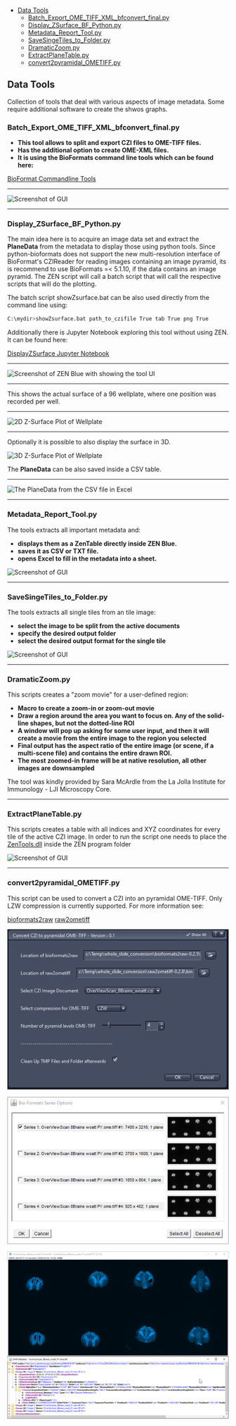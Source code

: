 - [Data Tools](#data-tools)
  - [Batch_Export_OME_TIFF_XML_bfconvert_final.py](#batch_export_ome_tiff_xml_bfconvert_finalpy)
  - [Display_ZSurface_BF_Python.py](#display_zsurface_bf_pythonpy)
  - [Metadata_Report_Tool.py](#metadata_report_toolpy)
  - [SaveSingeTiles_to_Folder.py](#savesingetiles_to_folderpy)
  - [DramaticZoom.py](#dramaticzoompy)
  - [ExtractPlaneTable.py](#extractplanetablepy)
  - [convert2pyramidal_OMETIFF.py](#convert2pyramidal_ometiffpy)

## Data Tools

Collection of tools that deal with various aspects of image metadata. Some require additional software to create the shwos graphs.

### Batch_Export_OME_TIFF_XML_bfconvert_final.py

* **This tool allows to split and export CZI files to OME-TIFF files.**
* **Has the additional option to create OME-XML files.**
* **It is using the BioFormats command line tools which can be found here:**

[BioFormat Commandline Tools](http://www.openmicroscopy.org/site/support/bio-formats5.5/users/comlinetools/index.html)

***

![Screenshot of GUI](../../Images/export_bfconvert1.png)

***

### Display_ZSurface_BF_Python.py

The main idea here is to acquire an image data set and extract the **PlaneData** from the metadata to display those using python tools.
Since python-bioformats does not support the new multi-resolution interface of BioFormat's CZIReader for reading images containing an image pyramid, its is recommend to use BioFormats =< 5.1.10, if the data contains an image pyramid. The ZEN script will call a batch script that will call the respective scripts that will do the plotting.

The batch script showZsurface.bat can be also used directly from the command line using:

```bash
C:\mydir>showZsurface.bat path_to_czifile True tab True png True
```

Additionally there is Jupyter Notebook exploring this tool without using ZEN. It can be found here:

[DisplayZSurface Jupyter Notebook](https://github.com/zeiss-microscopy/OAD/blob/master/notebooks/DisplayZsurface/Display_Z-Surface_from_Image.ipynb)

***

![Screenshot of ZEN Blue with showing the tool UI](../../Images/zsurface_tool1.png)

***

This shows the actual surface of a 96 wellplate, where one position was recorded per well.

***

![2D Z-Surface Plot of Wellplate](/Images/zsurface_tool2.png)

***

Optionally it is possible to also display the surface in 3D.

![3D Z-Surface Plot of Wellplate](/Images/zsurface_tool3.png)

The **PlaneData** can be also saved inside a CSV table.

***

![The PlaneData from the CSV file in Excel](/Images/zsurface_tool4.png)

***

### Metadata_Report_Tool.py

The tools extracts all important metadata and:

- **displays them as a ZenTable directly inside ZEN Blue.**
- **saves it as CSV or TXT file.**
- **opens Excel to fill in the metadata into a sheet.**

![Screenshot of GUI](../../Images/MetaData_Report_Tool1.png)

***

### SaveSingeTiles_to_Folder.py

The tools extracts all single tiles from an tile image:

- **select the image to be split from the active documents**
- **specify the desired output folder**
- **select the desired output format for the single tile**

![Screenshot of GUI](../../Images/extracttiles.png)

***

### DramaticZoom.py

This scripts creates a "zoom movie" for a user-defined region:

- **Macro to create a zoom-in or zoom-out movie**
- **Draw a region around the area you want to focus on. Any of the solid-line shapes, but not the dotted-line ROI**
- **A window will pop up asking for some user input, and then it will create a movie from the entire image to the region you selected**
- **Final output has the aspect ratio of the entire image (or scene, if a multi-scene file) and contains the entire drawn ROI.**
- **The most zoomed-in frame will be at native resolution, all other images are downsampled**

The tool was kindly provided by Sara McArdle from the La Jolla Institute for Immunology - LJI Microscopy Core.

***

### ExtractPlaneTable.py

This scripts creates a table with all indices and XYZ coordinates for every tile of the active CZI image.
In order to run the script one needs to place the [ZenTools.dll](../../DLLs/zenblue_33) inside the ZEN program folder

![Screenshot of GUI](../../Images/ExtractPlaneTable.png)

***

### convert2pyramidal_OMETIFF.py

This script can be used to convert a CZI into an pyramidal OME-TIFF. Only LZW compression is currently supported. For more information see:

[bioformats2raw](https://github.com/glencoesoftware/bioformats2raw)
[raw2ometiff](https://github.com/glencoesoftware/raw2ometiff)

![ZEN Dialog for the Conversion Tool](../../Images/convert2pyometiff1.png)

![OME-TIFF with pyramid levels](../../Images/convert2pyometiff2.png)

![Result in FIji with OME-XML](../../Images/convert2pyometiff3.png)